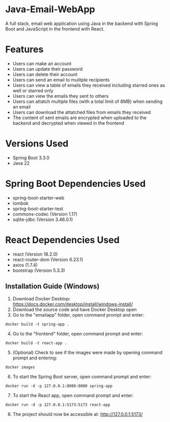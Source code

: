 # Java-Email-WebApp
A full stack, email web application using Java in the backend with Spring Boot and JavaScript in the frontend with React.

# Features
* Users can make an account
* Users can update their password
* Users can delete their account
* Users can send an email to mulitple recipients
* Users can view a table of emails they received including starred ones as well or starred only
* Users can view the emails they sent to others
* Users can attatch multiple files (with a total limit of 8MB) when sending an email
* Users can download the attatched files from emails they received
* The content of sent emails are encrypted when uploaded to the backend and decrypted when viewed in the frontend

# Versions Used
* Spring Boot 3.3.0
* Java 22

# Spring Boot Dependencies Used
* spring-boot-starter-web
* lombok
* spring-boot-starter-test
* commons-codec (Version 1.17)
* sqlite-jdbc (Version 3.46.0.1)

# React Dependencies Used
* react (Version 18.2.0)
* react-router-dom (Version 6.23.1)
* axios (1.7.4)
* bootstrap (Version 5.3.3)

## Installation Guide (Windows)

1. Download Docker Desktop: https://docs.docker.com/desktop/install/windows-install/
2. Download the source code and have Docker Desktop open
3. Go to the "emailapp" folder, open command prompt and enter:
```
docker build -t spring-app .
```
4. Go to the "frontend" folder, open command prompt and enter:
```
docker build -t react-app .
```
5. (Optional) Check to see if the images were made by opening command prompt and entering:
```
docker images
```
6. To start the Spring Boot server, open command prompt and enter:
```
docker run -d -p 127.0.0.1:8080:8080 spring-app
```
7. To start the React app, open command prompt and enter:
```
docker run -d -p 127.0.0.1:5173:5173 react-app
```
8. The project should now be accessible at: http://127.0.0.1:5173/
